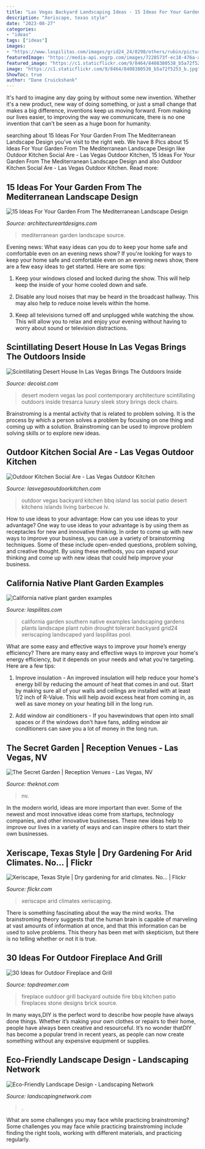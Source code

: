 ```yaml
---
title: "Las Vegas Backyard Landscaping Ideas - 15 Ideas For Your Garden From The Mediterranean Landscape Design"
description: "Xeriscape, texas style"
date: "2023-08-27"
categories:
- "ideas"
tags: ["ideas"]
images:
- "https://www.laspilitas.com/images/grid24_24/8298/others/rubin/pictures/2002.jpg"
featuredImage: "https://media-api.xogrp.com/images/7228573f-ec18-476a-a343-a4586adb436f~rs_720.480"
featured_image: "https://c1.staticflickr.com/9/8464/8408380538_b5a72f5253_b.jpg"
image: "https://c1.staticflickr.com/9/8464/8408380538_b5a72f5253_b.jpg"
ShowToc: true
author: "Dane Cruickshank"
---
```



It's hard to imagine any day going by without some new invention. Whether it's a new product, new way of doing something, or just a small change that makes a big difference, inventions keep us moving forward. From making our lives easier, to improving the way we communicate, there is no one invention that can't be seen as a huge boon for humanity.

	

		
searching about 15 Ideas For Your Garden From The Mediterranean Landscape Design you've visit to the right web. We have 8 Pics about 15 Ideas For Your Garden From The Mediterranean Landscape Design like Outdoor Kitchen Social Are - Las Vegas Outdoor Kitchen, 15 Ideas For Your Garden From The Mediterranean Landscape Design and also Outdoor Kitchen Social Are - Las Vegas Outdoor Kitchen. Read more:
		
    
## 15 Ideas For Your Garden From The Mediterranean Landscape Design

<img loading=lazy src="https://www.architectureartdesigns.com/wp-content/uploads/2014/10/15-Ideas-For-Your-Garden-From-The-Mediterranean-Landscape-Design-1-630x930.jpg" onerror="this.onerror=null;this.src='https://tse2.mm.bing.net/th?id=OIP.SObCG7zAzJXg5ZknWBIOUgHaK7&amp;pid=15.1';" alt="15 Ideas For Your Garden From The Mediterranean Landscape Design">

_Source: architectureartdesigns.com_

>mediterranean garden landscape source. 

	

Evening news: What easy ideas can you do to keep your home safe and comfortable even on an evening news show?
If you're looking for ways to keep your home safe and comfortable even on an evening news show, there are a few easy ideas to get started. Here are some tips:
1. Keep your windows closed and locked during the show. This will help keep the inside of your home cooled down and safe.

2. Disable any loud noises that may be heard in the broadcast hallway. This may also help to reduce noise levels within the home.

3. Keep all televisions turned off and unplugged while watching the show. This will allow you to relax and enjoy your evening without having to worry about sound or television distractions.

    
## Scintillating Desert House In Las Vegas Brings The Outdoors Inside

<img loading=lazy src="http://cdn.decoist.com/wp-content/uploads/2014/03/Beautiful-deck-space-imitates-the-Desert-Oasis.jpg" onerror="this.onerror=null;this.src='https://tse3.mm.bing.net/th?id=OIP.Uoy6VIbzcV5hcl2fzBOwHwHaE9&amp;pid=15.1';" alt="Scintillating Desert House In Las Vegas Brings The Outdoors Inside">

_Source: decoist.com_

>desert modern vegas las pool contemporary architecture scintillating outdoors inside tresarca luxury sleek story brings deck chairs. 

	

Brainstroming is a mental activity that is related to problem solving. It is the process by which a person solves a problem by focusing on one thing and coming up with a solution. Brainstroming can be used to improve problem solving skills or to explore new ideas.

    
## Outdoor Kitchen Social Are - Las Vegas Outdoor Kitchen

<img loading=lazy src="http://lasvegasoutdoorkitchen.com/lvok/wp-content/uploads/2013/07/JAPANISE-2.jpg" onerror="this.onerror=null;this.src='https://tse1.mm.bing.net/th?id=OIP.hr1qCox-gY97IRIezL4PGAHaFj&amp;pid=15.1';" alt="Outdoor Kitchen Social Are - Las Vegas Outdoor Kitchen">

_Source: lasvegasoutdoorkitchen.com_

>outdoor vegas backyard kitchen bbq island las social patio desert kitchens islands living barbecue lv. 

	

How to use ideas to your advantage: How can you use ideas to your advantage?
One way to use ideas to your advantage is by using them as receptacles for new and innovative thinking. In order to come up with new ways to improve your business, you can use a variety of brainstorming techniques. Some of these include open-ended questions, problem solving, and creative thought. By using these methods, you can expand your thinking and come up with new ideas that could help improve your business.

    
## California Native Plant Garden Examples

<img loading=lazy src="https://www.laspilitas.com/images/grid24_24/8298/others/rubin/pictures/2002.jpg" onerror="this.onerror=null;this.src='https://tse1.mm.bing.net/th?id=OIP.Y_GUtThVwgaztQ-__u9QDQHaG_&amp;pid=15.1';" alt="California native plant garden examples">

_Source: laspilitas.com_

>california garden southern native examples landscaping gardens plants landscape plant rubin drought tolerant backyard grid24 xeriscaping landscaped yard laspilitas pool. 

	

What are some easy and effective ways to improve your home’s energy efficiency?
There are many easy and effective ways to improve your home's energy efficiency, but it depends on your needs and what you're targeting. Here are a few tips:
1. Improve insulation - An improved insulation will help reduce your home's energy bill by reducing the amount of heat that comes in and out. Start by making sure all of your walls and ceilings are installed with at least 1/2 inch of R-Value. This will help avoid excess heat from coming in, as well as save money on your heating bill in the long run.

2. Add window air conditioners - If you havewindows that open into small spaces or if the windows don't have fans, adding window air conditioners can save you a lot of money in the long run.

    
## The Secret Garden | Reception Venues - Las Vegas, NV

<img loading=lazy src="https://media-api.xogrp.com/images/7228573f-ec18-476a-a343-a4586adb436f~rs_720.480" onerror="this.onerror=null;this.src='https://tse3.mm.bing.net/th?id=OIP.gwnzA0lQqzT7p7pWunUT7gHaE8&amp;pid=15.1';" alt="The Secret Garden | Reception Venues - Las Vegas, NV">

_Source: theknot.com_

>nv. 

	

In the modern world, ideas are more important than ever. Some of the newest and most innovative ideas come from startups, technology companies, and other innovative businesses. These new ideas help to improve our lives in a variety of ways and can inspire others to start their own businesses.

    
## Xeriscape, Texas Style | Dry Gardening For Arid Climates. No… | Flickr

<img loading=lazy src="https://c1.staticflickr.com/9/8464/8408380538_b5a72f5253_b.jpg" onerror="this.onerror=null;this.src='https://tse3.mm.bing.net/th?id=OIP.ocZjNF3XlTr5Im1WgnL22gHaJ4&amp;pid=15.1';" alt="Xeriscape, Texas Style | Dry gardening for arid climates. No… | Flickr">

_Source: flickr.com_

>xeriscape arid climates xeriscaping. 

	

There is something fascinating about the way the mind works. The brainstroming theory suggests that the human brain is capable of marveling at vast amounts of information at once, and that this information can be used to solve problems. This theory has been met with skepticism, but there is no telling whether or not it is true.

    
## 30 Ideas For Outdoor Fireplace And Grill

<img loading=lazy src="http://www.topdreamer.com/wp-content/uploads/2013/05/Outdoor-Fireplace-20-634x508.jpg" onerror="this.onerror=null;this.src='https://tse4.mm.bing.net/th?id=OIP.i2y9FjJJaUjEKdsh7GERHAHaF7&amp;pid=15.1';" alt="30 Ideas for Outdoor Fireplace and Grill">

_Source: topdreamer.com_

>fireplace outdoor grill backyard outside fire bbq kitchen patio fireplaces stone designs brick source. 

	

In many ways,DIY is the perfect word to describe how people have always done things. Whether it’s making your own clothes or repairs to their home, people have always been creative and resourceful. It’s no wonder thatDIY has become a popular trend in recent years, as people can now create something without any expensive equipment or supplies.

    
## Eco-Friendly Landscape Design - Landscaping Network

<img loading=lazy src="https://images.landscapingnetwork.com/pictures/images/900x705Max/garden-design_16/garden-walkway-casa-serena-landscape-designs-llc_2825.jpg" onerror="this.onerror=null;this.src='https://tse3.mm.bing.net/th?id=OIP.xeBdNhkWoxYQRDNR-6A-EgHaFj&amp;pid=15.1';" alt="Eco-Friendly Landscape Design - Landscaping Network">

_Source: landscapingnetwork.com_

>. 

	

What are some challenges you may face while practicing brainstroming?
Some challenges you may face while practicing brainstroming include finding the right tools, working with different materials, and practicing regularly.

